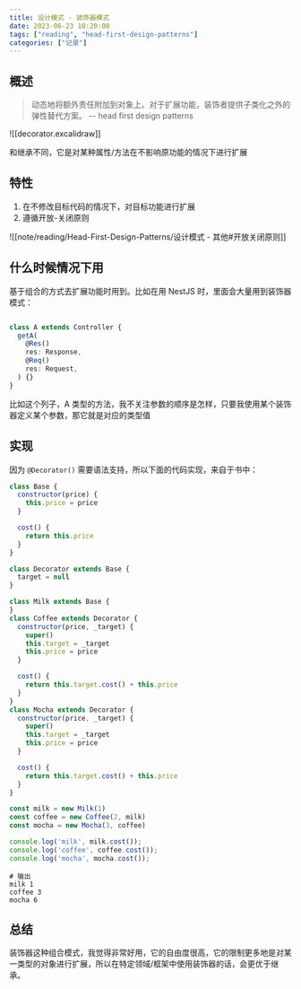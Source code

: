 ```yaml
---
title: 设计模式 - 装饰器模式
date: 2023-06-23 10:20:00
tags: ["reading", "head-first-design-patterns"]
categories: ["记录"]
---
```


## 概述

> 动态地将额外责任附加到对象上。对于扩展功能，装饰者提供子类化之外的弹性替代方案。
> -- head first design patterns

![[decorator.excalidraw]]

和继承不同，它是对某种属性/方法在不影响原功能的情况下进行扩展

## 特性
1. 在不修改目标代码的情况下，对目标功能进行扩展
2. 遵循开放-关闭原则

![[note/reading/Head-First-Design-Patterns/设计模式 - 其他#开放关闭原则]]

## 什么时候情况下用
基于组合的方式去扩展功能时用到。比如在用 NestJS 时，里面会大量用到装饰器模式：

```typescript

class A extends Controller {
  getA(
    @Res()
    res: Response,
    @Req()
    res: Request,
  ) {}
}
```
比如这个列子，A 类型的方法，我不关注参数的顺序是怎样，只要我使用某个装饰器定义某个参数，那它就是对应的类型值

## 实现

因为 `@Decorator()` 需要语法支持，所以下面的代码实现，来自于书中：

```javascript
class Base {
  constructor(price) {
    this.price = price
  }

  cost() {
    return this.price
  }
}

class Decorator extends Base {
  target = null
}

class Milk extends Base {
}
class Coffee extends Decorator {
  constructor(price, _target) {
    super()
    this.target = _target
    this.price = price
  }

  cost() {
    return this.target.cost() + this.price
  }
}
class Mocha extends Decorator {
  constructor(price, _target) {
    super()
    this.target = _target
    this.price = price
  }

  cost() {
    return this.target.cost() + this.price
  }
}

const milk = new Milk(1)
const coffee = new Coffee(2, milk)
const mocha = new Mocha(3, coffee)

console.log('milk', milk.cost());
console.log('coffee', coffee.cost());
console.log('mocha', mocha.cost());

```

```shell
# 输出
milk 1
coffee 3
mocha 6
```

## 总结
装饰器这种组合模式，我觉得非常好用，它的自由度很高，它的限制更多地是对某一类型的对象进行扩展，所以在特定领域/框架中使用装饰器的话，会更优于继承。